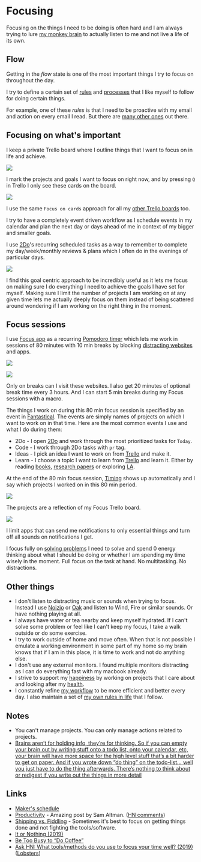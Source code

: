 # Focusing

Focusing on the things I need to be doing is often hard and I am always trying to lure [my monkey brain](https://waitbutwhy.com/2013/10/why-procrastinators-procrastinate.html) to actually listen to me and not live a life of its own.

## Flow

Getting in the _flow_ state is one of the most important things I try to focus on throughout the day.

I try to define a certain set of [rules](rules.md) and [processes](processes.md) that I like myself to follow for doing certain things.

For example, one of these _rules_ is that I need to be proactive with my email and action on every email I read. But there are [many other ones](rules.md) out there.

## Focusing on what's important

I keep a private Trello board where I outline things that I want to focus on in life and achieve.

![](https://i.imgur.com/g5j7CcK.jpg)

I mark the projects and goals I want to focus on right now, and by pressing `Q` in Trello I only see these cards on the board.

![](https://i.imgur.com/EJUrD5m.jpg)

I use the same `Focus on cards` approach for all my [other Trello boards](../sharing/my-trello.md) too.

I try to have a completely event driven workflow as I schedule events in my calendar and plan the next day or days ahead of me in context of my bigger and smaller goals.

I use [2Do](../macOS/apps/2do.md)'s recurring scheduled tasks as a way to remember to complete my day/week/monthly reviews & plans which I often do in the evenings of particular days.

![](https://i.imgur.com/vbESjIN.png)

I find this goal centric approach to be incredibly useful as it lets me focus on making sure I do everything I need to achieve the goals I have set for myself. Making sure I limit the number of projects I am working on at any given time lets me actually deeply focus on them instead of being scattered around wondering if I am working on the right thing in the moment.

## Focus sessions

I use [Focus app](https://heyfocus.com) as a recurring [Pomodoro timer](https://en.wikipedia.org/wiki/Pomodoro_Technique) which lets me work in sessions of 80 minutes with 10 min breaks by blocking [distracting websites](https://gist.github.com/nikitavoloboev/57340528a6dfb3eb498dce647ed6841f) and apps.

![](https://i.imgur.com/H7TMqgS.png)

![](https://i.imgur.com/5lLgPaU.png)

Only on breaks can I visit these websites. I also get 20 minutes of optional break time every 3 hours. And I can start 5 min breaks during my Focus sessions with a macro.

The things I work on during this 80 min focus session is specified by an event in [Fantastical](../macOS/apps/fantastical.md). The events are simply names of projects on which I want to work on in that time. Here are the most common events I use and what I do during them:

- 2Do - I open [2Do](../macOS/apps/2do.md) and work through the most prioritized tasks for `Today`.
- Code - I work through 2Do tasks with `pr` tag.
- Ideas - I pick an idea I want to work on from [Trello](https://trello.com/b/alB1ryRP) and make it.
- Learn - I choose a topic I want to learn from [Trello](https://trello.com/b/cu32qF3q) and learn it. Either by reading [books](../books/books.md), [research papers](../research-papers/research-papers.md) or exploring [LA](../ideas/learn-anything.md).

At the end of the 80 min focus session, [Timing](../macOS/apps/timing.md) shows up automatically and I say which projects I worked on in this 80 min period.

![](https://i.imgur.com/iNHErT3.jpg)

The projects are a reflection of my Focus Trello board.

![](https://i.imgur.com/BS3hzIj.png)

I limit apps that can send me notifications to only essential things and turn off all sounds on notifications I get.

I focus fully on [solving problems](../research/solving-problems.md) I need to solve and spend 0 energy thinking about what I should be doing or whether I am spending my time wisely in the moment. Full focus on the task at hand. No multitasking. No distractions.

## Other things

- I don't listen to distracting music or sounds when trying to focus. Instead I use [Noizio](http://noiz.io) or [Oak](https://www.oakmeditation.com) and listen to Wind, Fire or similar sounds. Or have nothing playing at all.
- I always have water or tea nearby and keep myself hydrated. If I can't solve some problem or feel like I can't keep my focus, I take a walk outside or do some exercise.
- I try to work outside of home and move often. When that is not possible I emulate a working environment in some part of my home so my brain knows that if I am in this place, it is time to work and not do anything else.
- I don't use any external monitors. I found multiple monitors distracting as I can do everything fast with my macbook already.
- I strive to support my [happiness](../life/happiness.md) by working on projects that I care about and looking after my [health](../health/health.md).
- I constantly refine [my workflow](../sharing/my-workflow.md) to be more efficient and better every day. I also maintain a set of [my own rules in life](rules.md) that I follow.

## Notes

- You can't manage projects. You can only manage actions related to projects.
- [Brains aren’t for holding info, they’re for thinking. So if you can empty your brain out by writing stuff onto a todo list, onto your calendar, etc, your brain will have more space for the high level stuff that’s a bit harder to get on paper. And if you wrote down “do thing” on the todo-list… well you just have to do the thing afterwards. There’s nothing to think about or redigest if you write out the things in more detail](https://lobste.rs/s/0qlkm7/how_do_i_keep_multiple_projects_my_head)

## Links

- [Maker's schedule](http://www.paulgraham.com/makersschedule.html)
- [Productivity](https://blog.samaltman.com/productivity) - Amazing post by Sam Altman. ([HN comments](https://news.ycombinator.com/item?id=16802530))
- [Shipping vs. Fiddling](https://medium.com/@okonetchnikov/shipping-vs-fiddling-74e27e61e0c1) - Sometimes it's best to focus on getting things done and not fighting the tools/software.
- [It or Nothing (2019)](http://tynan.com/ornothing)
- [Be Too Busy to “Do Coffee”](https://nav.al/2019/05/08/meetings/)
- [Ask HN: What tools/methods do you use to focus your time well? (2019)](https://news.ycombinator.com/item?id=19996062) ([Lobsters](https://lobste.rs/s/1nhqml/what_tools_methods_do_you_use_focus_your))
